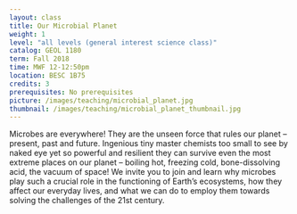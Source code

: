 ```yaml
---
layout: class
title: Our Microbial Planet
weight: 1
level: "all levels (general interest science class)"
catalog: GEOL 1180
term: Fall 2018
time: MWF 12-12:50pm
location: BESC 1B75
credits: 3
prerequisites: No prerequisites
picture: /images/teaching/microbial_planet.jpg
thumbnail: /images/teaching/microbial_planet_thumbnail.jpg
---
```


Microbes are everywhere! They are the unseen force that rules our planet – present, past and future. Ingenious tiny master chemists too small to see by naked eye yet so powerful and resilient they can survive even the most extreme places on our planet – boiling hot, freezing cold, bone-dissolving acid, the vacuum of space! We invite you to join and learn why microbes play such a crucial role in the functioning of Earth’s ecosystems, how they affect our everyday lives, and what we can do to employ them towards solving the challenges of the 21st century.
